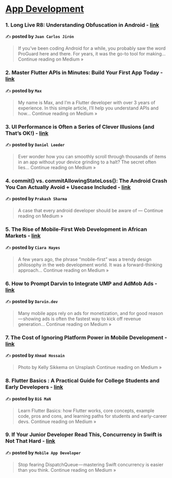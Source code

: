 
<h1><a href=https://medium.com/tag/mobile-app-development/recommended target="_blank" rel="noopener noreferrer">App Development</a></h1>
<h3>1. Long Live R8: Understanding Obfuscation in Android - <a href="https://medium.com/@jcjiron4/proguard-is-dead-long-live-r8-understanding-obfuscation-in-android-e4edd8b8feed?source=rss------mobile_app_development-5" target="_blank" rel="noopener noreferrer">link</a></h3>

✍️ **posted by `Juan Carlos Jirón`**

<blockquote>If you’ve been coding Android for a while, you probably saw the word ProGuard here and there. For years, it was the go-to tool for making…
Continue reading on Medium »</blockquote>

<h3>2. Master Flutter APIs in Minutes: Build Your First App Today - <a href="https://medium.com/@bulanovich5/master-flutter-apis-in-minutes-build-your-first-app-today-9ed14aa9ff39?source=rss------mobile_app_development-5" target="_blank" rel="noopener noreferrer">link</a></h3>

✍️ **posted by `Max`**

<blockquote>My name is Max, and I’m a Flutter developer with over 3 years of experience. In this simple article, I’ll help you understand APIs and how…
Continue reading on Medium »</blockquote>

<h3>3. UI Performance is Often a Series of Clever Illusions (and That’s OK!) - <a href="https://medium.com/@leedertech/ui-performance-is-often-a-series-of-clever-illusions-and-thats-ok-61b532ab3114?source=rss------mobile_app_development-5" target="_blank" rel="noopener noreferrer">link</a></h3>

✍️ **posted by `Daniel Leeder`**

<blockquote>Ever wonder how you can smoothly scroll through thousands of items in an app without your device grinding to a halt? The secret often lies…
Continue reading on Medium »</blockquote>

<h3>4. commit() vs. commitAllowingStateLoss(): The Android Crash You Can Actually Avoid + Usecase Included - <a href="https://trricho.medium.com/commit-vs-commitallowingstateloss-the-android-crash-you-can-actually-avoid-usecase-included-b7f425531a1b?source=rss------mobile_app_development-5" target="_blank" rel="noopener noreferrer">link</a></h3>

✍️ **posted by `Prakash Sharma`**

<blockquote>A case that every android developer should be aware of —
Continue reading on Medium »</blockquote>

<h3>5. The Rise of Mobile-First Web Development in African Markets - <a href="https://medium.com/@Ciara-Hayes/the-rise-of-mobile-first-web-development-in-african-markets-c0b5a9e9c244?source=rss------mobile_app_development-5" target="_blank" rel="noopener noreferrer">link</a></h3>

✍️ **posted by `Ciara Hayes`**

<blockquote>A few years ago, the phrase “mobile-first” was a trendy design philosophy in the web development world. It was a forward-thinking approach…
Continue reading on Medium »</blockquote>

<h3>6. How to Prompt Darvin to Integrate UMP and AdMob Ads - <a href="https://medium.com/@darvin.dev/how-to-prompt-darvin-to-integrate-ump-and-admob-ads-7bada189ddcd?source=rss------mobile_app_development-5" target="_blank" rel="noopener noreferrer">link</a></h3>

✍️ **posted by `Darvin.dev`**

<blockquote>Many mobile apps rely on ads for monetization, and for good reason — showing ads is often the fastest way to kick off revenue generation…
Continue reading on Medium »</blockquote>

<h3>7. The Cost of Ignoring Platform Power in Mobile Development - <a href="https://medium.com/@hossainshabib/the-cost-of-ignoring-platform-power-in-mobile-development-0879fb4a99c1?source=rss------mobile_app_development-5" target="_blank" rel="noopener noreferrer">link</a></h3>

✍️ **posted by `Ahmad Hossain`**

<blockquote>Photo by Kelly Sikkema on Unsplash
Continue reading on Medium »</blockquote>

<h3>8. Flutter Basics : A Practical Guide for College Students and Early Developers - <a href="https://medium.com/@bigmandevelopers/flutter-basics-a-practical-guide-for-college-students-and-early-developers-4930eef8e7fb?source=rss------mobile_app_development-5" target="_blank" rel="noopener noreferrer">link</a></h3>

✍️ **posted by `BiG MaN`**

<blockquote>Learn Flutter Basics: how Flutter works, core concepts, example code, pros and cons, and learning paths for students and early-career devs.
Continue reading on Medium »</blockquote>

<h3>9. If Your Junior Developer Read This, Concurrency in Swift is Not That Hard - <a href="https://medium.com/@avula.koti.realpage/if-your-junior-developer-read-this-concurrency-in-swift-is-not-that-hard-0d4c3b7a89f8?source=rss------mobile_app_development-5" target="_blank" rel="noopener noreferrer">link</a></h3>

✍️ **posted by `Mobile App Developer`**

<blockquote>Stop fearing DispatchQueue — mastering Swift concurrency is easier than you think.
Continue reading on Medium »</blockquote>

